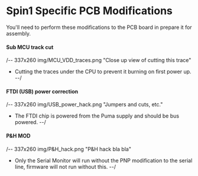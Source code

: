 # Spin1 Specific PCB Modifications

You'll need to perform these modifications to the PCB board in prepare it for assembly.

#### Sub MCU track cut 
/-- 337x260 img/MCU_VDD_traces.png "Close up view of cutting this trace"
- Cutting the traces under the CPU to prevent it burning on first power up.
--/

#### FTDI (USB) power correction
/-- 337x260 img/USB_power_hack.png "Jumpers and cuts, etc."
- The FTDI chip is powered from the Puma supply and should be bus powered.
--/

#### P&H MOD
/-- 337x260 img/P&H_hack.png "P&H hack bla bla"
- Only the Serial Monitor will run without the PNP modification to the serial line, firmware will not run without this.
--/

